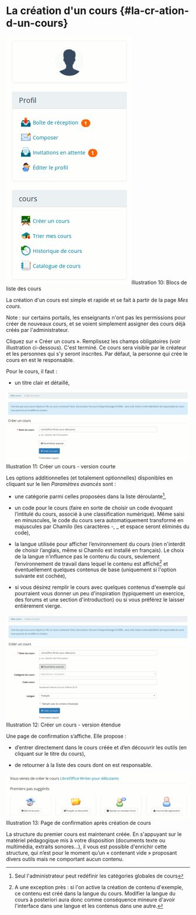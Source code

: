 # La création d&#039;un cours {#la-cr-ation-d-un-cours}

![](assets/graficos6.png)Illustration 10: Blocs de liste des cours

La création d&#039;un cours est simple et rapide et se fait à partir de la page _Mes cours_.

Note : sur certains portails, les enseignants n&#039;ont pas les permissions pour créer de nouveaux cours, et se voient simplement assigner des cours déjà créés par l&#039;administrateur.

Cliquez sur « Créer un cours ». Remplissez les champs obligatoires (voir illustration ci-dessous). C&#039;est terminé. Ce cours sera visible par le créateur et les personnes qui s&#039;y seront inscrites. Par défaut, la personne qui crée le cours en est le responsable.

Pour le cours, il faut :

*   un titre clair et détaillé,

![](assets/graficos7.png)Illustration 11: Créer un cours - version courte

Les options additionnelles (et totalement optionnelles) disponibles en cliquant sur le lien _Paramètres avancés_ sont :

*   une catégorie parmi celles proposées dans la liste déroulante[^3],

*   un code pour le cours (faire en sorte de choisir un code évoquant l’intitulé du cours, associé à une classification numérique). Même saisi en minuscules, le code du cours sera automatiquement transformé en majuscules par Chamilo (les caractères -, _ et espace seront éliminés du code),

*   la langue utilisée pour afficher l’environnement du cours (rien n&#039;interdit de choisir l’anglais, même si Chamilo est installé en français). Le choix de la langue n’influence pas le contenu du cours, seulement l’environnement de travail dans lequel le contenu est affiché[^4] et éventuellement quelques contenus de base (uniquement si l&#039;option suivante est cochée),

*   si vous désirez remplir le cours avec quelques contenus d&#039;exemple qui pourraient vous donner un peu d&#039;inspiration (typiquement un exercice, des forums et une section d&#039;introduction) ou si vous préférez le laisser entièrement vierge.

![](assets/graficos8.png)Illustration 12: Créer un cours - version étendue

Une page de confirmation s’affiche. Elle propose :

*   d’entrer directement dans le cours créée et d’en découvrir les outils (en cliquant sur le titre du cours),

*   de retourner à la liste des cours dont on est responsable.

![](assets/image13.png)Illustration 13: Page de confirmation après création de cours

La structure du premier cours est maintenant créée. En s&#039;appuyant sur le matériel pédagogique mis à votre disposition (documents texte ou multimédia, extraits sonores...), il vous est possible d&#039;enrichir cette structure, qui n’est pour le moment qu’un « contenant vide » proposant divers outils mais ne comportant aucun contenu.

[^3]: Seul l&#039;administrateur peut redéfinir les catégories globales de cours

[^4]: A une exception près : si l&#039;on active la création de contenu d&#039;exemple, ce contenu est créé dans la langue du cours. Modifier la langue du cours à posteriori aura donc comme conséquence mineure d&#039;avoir l&#039;interface dans une langue et les contenus dans une autre.